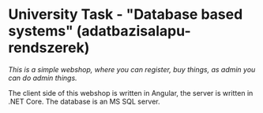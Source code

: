 # University Task - "Database based systems" (adatbazisalapu-rendszerek)

_This is a simple webshop, where you can register, buy things, as admin you can do admin things._

The client side of this webshop is written in Angular, the server is written in .NET Core. The database is an MS SQL server.
